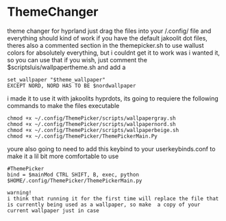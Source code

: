 # ThemeChanger
theme changer for hyprland
just drag the files into your /.config/ file and everything should kind of work if you have the default jakoolit dot files, theres also a commented section in the themepicker.sh to use wallust colors for absolutely everything, but i couldnt get it to work was i wanted it, so you can use that if you wish, just comment the $scriptsluis/wallpapertheme.sh and add a
    
    set_wallpaper "$theme_wallpaper"
    EXCEPT NORD, NORD HAS TO BE $nordwallpaper
i made it to use it with jakoolits hyprdots, its going to requiere the following commands to make the files executable

    chmod +x ~/.config/ThemePicker/scripts/wallpapergray.sh
    chmod +x ~/.config/ThemePicker/scripts/wallpapernord.sh
    chmod +x ~/.config/ThemePicker/scripts/wallpaperbeige.sh
    chmod +x ~/.config/ThemePicker/ThemePickerMain.Py


youre also going to need to add this keybind to your userkeybinds.conf to make it a lil bit more comfortable to use

    #ThemePicker
    bind = $mainMod CTRL SHIFT, B, exec, python $HOME/.config/ThemePicker/ThemePickerMain.py

    warning!
    i think that running it for the first time will replace the file that is currently being used as a wallpaper, so make  a copy of your current wallpaper just in case
